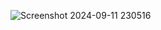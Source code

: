 ![Screenshot 2024-09-11 230516](https://github.com/user-attachments/assets/5f86e1a2-4a2a-4e91-b5f9-118585480c9f)
